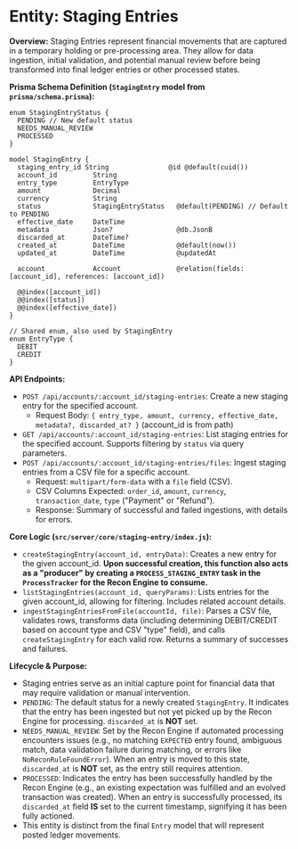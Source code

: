 # Entity: Staging Entries

**Overview:**
Staging Entries represent financial movements that are captured in a temporary holding or pre-processing area. They allow for data ingestion, initial validation, and potential manual review before being transformed into final ledger entries or other processed states.

**Prisma Schema Definition (`StagingEntry` model from `prisma/schema.prisma`):**
```prisma
enum StagingEntryStatus {
  PENDING // New default status
  NEEDS_MANUAL_REVIEW
  PROCESSED
}

model StagingEntry {
  staging_entry_id String               @id @default(cuid())
  account_id         String
  entry_type         EntryType
  amount             Decimal
  currency           String
  status             StagingEntryStatus   @default(PENDING) // Default to PENDING
  effective_date     DateTime
  metadata           Json?                @db.JsonB
  discarded_at       DateTime?
  created_at         DateTime             @default(now())
  updated_at         DateTime             @updatedAt

  account            Account              @relation(fields: [account_id], references: [account_id])

  @@index([account_id])
  @@index([status])
  @@index([effective_date])
}

// Shared enum, also used by StagingEntry
enum EntryType {
  DEBIT
  CREDIT
}
```

**API Endpoints:**
- `POST /api/accounts/:account_id/staging-entries`: Create a new staging entry for the specified account.
  - Request Body: `{ entry_type, amount, currency, effective_date, metadata?, discarded_at? }` (account_id is from path)
- `GET /api/accounts/:account_id/staging-entries`: List staging entries for the specified account. Supports filtering by `status` via query parameters.
- `POST /api/accounts/:account_id/staging-entries/files`: Ingest staging entries from a CSV file for a specific account.
  - Request: `multipart/form-data` with a `file` field (CSV).
  - CSV Columns Expected: `order_id`, `amount`, `currency`, `transaction_date`, `type` ("Payment" or "Refund").
  - Response: Summary of successful and failed ingestions, with details for errors.

**Core Logic (`src/server/core/staging-entry/index.js`):**
- `createStagingEntry(account_id, entryData)`: Creates a new entry for the given account_id. **Upon successful creation, this function also acts as a "producer" by creating a `PROCESS_STAGING_ENTRY` task in the `ProcessTracker` for the Recon Engine to consume.**
- `listStagingEntries(account_id, queryParams)`: Lists entries for the given account_id, allowing for filtering. Includes related account details.
- `ingestStagingEntriesFromFile(accountId, file)`: Parses a CSV file, validates rows, transforms data (including determining DEBIT/CREDIT based on account type and CSV "type" field), and calls `createStagingEntry` for each valid row. Returns a summary of successes and failures.

**Lifecycle & Purpose:**
- Staging entries serve as an initial capture point for financial data that may require validation or manual intervention.
- `PENDING`: The default status for a newly created `StagingEntry`. It indicates that the entry has been ingested but not yet picked up by the Recon Engine for processing. `discarded_at` is **NOT** set.
- `NEEDS_MANUAL_REVIEW`: Set by the Recon Engine if automated processing encounters issues (e.g., no matching `EXPECTED` entry found, ambiguous match, data validation failure during matching, or errors like `NoReconRuleFoundError`). When an entry is moved to this state, `discarded_at` is **NOT** set, as the entry still requires attention.
- `PROCESSED`: Indicates the entry has been successfully handled by the Recon Engine (e.g., an existing expectation was fulfilled and an evolved transaction was created). When an entry is successfully processed, its `discarded_at` field **IS** set to the current timestamp, signifying it has been fully actioned.
- This entity is distinct from the final `Entry` model that will represent posted ledger movements.
